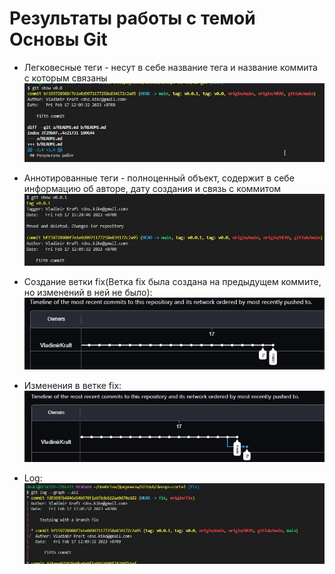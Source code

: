 # Результаты работы с темой Основы Git

- Легковесные теги - несут в себе название тега и название коммита с которым связаны
    <br/>
    ![Легковесный тег](img/legk.jpg)
    <br/>
- Аннотированные теги - полноценный объект, содержит в себе информацию об авторе, дату создания и связь с коммитом
    <br/>
    ![Аннотированный тег](img/annot.jpg)
    <br/>

- Создание ветки fix(Ветка fix была создана на предыдущем коммите, но изменений в ней не было):
    ![Создание ветки fix](img/network_commit.jpg)
    <br/>
- Изменения в ветке fix:
    ![Изменения в ветке fix](img/new_commit_in_branch_fix.jpg)
    <br/>
- Log:
    ![log](img/git_log.jpg)